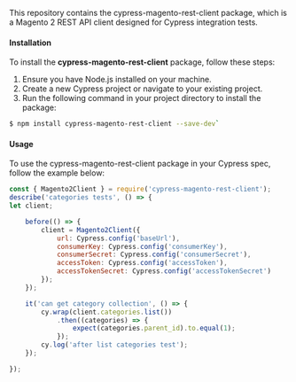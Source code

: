 This repository contains the cypress-magento-rest-client package, which is a Magento 2 REST API client designed for Cypress integration tests.

#### Installation
To install the **cypress-magento-rest-client** package, follow these steps:

1. Ensure you have Node.js installed on your machine.
2. Create a new Cypress project or navigate to your existing project.
3. Run the following command in your project directory to install the package:

```bash
$ npm install cypress-magento-rest-client --save-dev`
```

#### Usage
To use the cypress-magento-rest-client package in your Cypress spec, follow the example below:

``` javascript
const { Magento2Client } = require('cypress-magento-rest-client');
describe('categories tests', () => {
let client;

    before(() => {
        client = Magento2Client({
            url: Cypress.config('baseUrl'),
            consumerKey: Cypress.config('consumerKey'),
            consumerSecret: Cypress.config('consumerSecret'),
            accessToken: Cypress.config('accessToken'),
            accessTokenSecret: Cypress.config('accessTokenSecret')
        });
    });

    it('can get category collection', () => {
        cy.wrap(client.categories.list())
            .then((categories) => {
                expect(categories.parent_id).to.equal(1);
            });
        cy.log('after list categories test');
    });

});
```